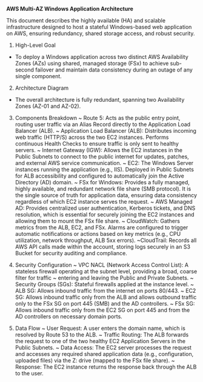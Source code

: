 **AWS Multi-AZ Windows Application Architecture**

This document describes the highly available (HA) and scalable infrastructure designed to host a stateful Windows-based web application on AWS, ensuring redundancy, shared storage access, and robust security.

1. High-Level Goal
- To deploy a Windows application across two distinct AWS Availability Zones (AZs) using shared, managed storage (FSx) to achieve sub-second failover and maintain data consistency during an outage of any single component.

2. Architecture Diagram
- The overall architecture is fully redundant, spanning two Availability Zones (AZ-01 and AZ-02).

3. Components Breakdown
   ~ Route 5: Acts as the public entry point, routing user traffic via an Alias Record directly to the Application Load Balancer (ALB).
   ~ Application Load Balancer (ALB): Distributes incoming web traffic (HTTP/S) across the two EC2 instances. Performs continuous Health Checks to ensure traffic is only sent to healthy servers.
   ~ Internet Gateway (IGW): Allows the EC2 instances in the Public Subnets to connect to the public internet for updates, patches, and external AWS service communication.
   ~ EC2: The Windows Server instances running the application (e.g., IIS). Deployed in Public Subnets for ALB accessibility and configured to automatically join the Active Directory (AD) domain.
   ~ FSx for Windows: Provides a fully managed, highly available, and redundant network file share (SMB protocol). It is the single source of truth for application data, ensuring data consistency regardless of which EC2 instance serves the request.
   ~ AWS Managed AD: Provides centralized user authentication, Kerberos tickets, and DNS resolution, which is essential for securely joining the EC2 instances and allowing them to mount the FSx file share.
   ~ CloudWatch: Gathers metrics from the ALB, EC2, and FSx. Alarms are configured to trigger automatic notifications or actions based on key metrics (e.g., CPU utilization, network throughput, ALB 5xx errors).
   ~CloudTrail: Records all AWS API calls made within the account, storing logs securely in an S3 Bucket for security auditing and compliance.

5. Security Configuration
   ~ VPC NACL (Network Access Control List): A stateless firewall operating at the subnet level, providing a broad, coarse filter for traffic ~ entering and leaving the Public and Private Subnets.
   ~ Security Groups (SGs): Stateful firewalls applied at the instance level.
   ~ ALB SG: Allows inbound traffic from the internet on ports 80/443.
   ~ EC2 SG: Allows inbound traffic only from the ALB and allows outbound traffic only to the FSx SG on port 445 (SMB) and the AD controllers.
   ~ FSx SG: Allows inbound traffic only from the EC2 SG on port 445 and from the AD controllers on necessary domain ports.

5. Data Flow
~ User Request: A user enters the domain name, which is resolved by Route 53 to the ALB.
~ Traffic Routing: The ALB forwards the request to one of the two healthy EC2 Application Servers in the Public Subnets.
~ Data Access: The EC2 server processes the request and accesses any required shared application data (e.g., configuration, uploaded files) via the Z: drive (mapped to the FSx file share).
~ Response: The EC2 instance returns the response back through the ALB to the user.
